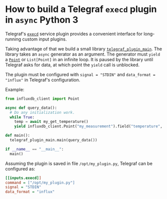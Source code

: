 # How to build a Telegraf `execd` plugin in `async` Python 3

Telegraf's [`execd`] service plugin provides a convenient interface for
long-running custom input plugins.

[`execd`]: https://github.com/influxdata/telegraf/tree/master/plugins/inputs/execd

Taking advantage of that we build a small library
[`telegraf_plugin_main`](src/telegraf_plugin_main.py). The library takes an
`async` generator as an argument. The generator must `yield` a [`Point`] or
`List[Point]` in an infinite loop. It is paused by the library until Telegraf
asks for data, at which point the `yield` call is unblocked.

[`Point`]: https://influxdb-client.readthedocs.io/en/latest/api.html#influxdb_client.client.write.point.Point

The plugin must be configured with `signal = "STDIN"` and `data_format =
"influx"` in Telegraf's configuration.

Example:

```python
from influxdb_client import Point

async def query_data():
  # Do any initialization work.
  while True:
    temp = await my_get_temperature()
    yield influxdb_client.Point("my_measurement").field("temperature", temp)

def main():
  telegraf_plugin_main.main(query_data())

if __name__ == "__main__":
  main()
```

Assuming the plugin is saved in file `/opt/my_plugin.py`, Telegraf can be
configured as:

```ini
[[inputs.execd]]
command = ["/opt/my_plugin.py"]
signal = "STDIN"
data_format = "influx"
```
